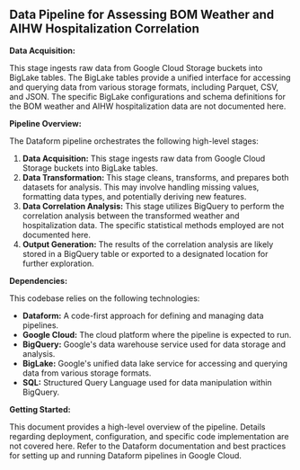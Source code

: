 ## Data Pipeline for Assessing BOM Weather and AIHW Hospitalization Correlation

**Data Acquisition:**

This stage ingests raw data from Google Cloud Storage buckets into BigLake tables. The BigLake tables provide a unified interface for accessing and querying data from various storage formats, including Parquet, CSV, and JSON. The specific BigLake configurations and schema definitions for the BOM weather and AIHW hospitalization data are not documented here.

**Pipeline Overview:**

The Dataform pipeline orchestrates the following high-level stages:

1. **Data Acquisition:** This stage ingests raw data from Google Cloud Storage buckets into BigLake tables.
2. **Data Transformation:** This stage cleans, transforms, and prepares both datasets for analysis. This may involve handling missing values, formatting data types, and potentially deriving new features.
3. **Data Correlation Analysis:** This stage utilizes BigQuery to perform the correlation analysis between the transformed weather and hospitalization data. The specific statistical methods employed are not documented here.
4. **Output Generation:** The results of the correlation analysis are likely stored in a BigQuery table or exported to a designated location for further exploration.

**Dependencies:**

This codebase relies on the following technologies:

* **Dataform:** A code-first approach for defining and managing data pipelines.
* **Google Cloud:** The cloud platform where the pipeline is expected to run.
* **BigQuery:** Google's data warehouse service used for data storage and analysis.
* **BigLake:** Google's unified data lake service for accessing and querying data from various storage formats.
* **SQL:** Structured Query Language used for data manipulation within BigQuery.

**Getting Started:**

This document provides a high-level overview of the pipeline.  Details regarding deployment, configuration, and specific code implementation are not covered here. Refer to the Dataform documentation and best practices for setting up and running Dataform pipelines in Google Cloud.